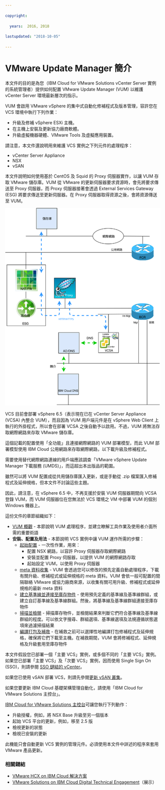 ```yaml
---

copyright:

  years:  2016, 2018

lastupdated: "2018-10-05"

---
```


# VMware Update Manager 簡介

本文件的目的是為您（IBM Cloud for VMware Solutions vCenter Server 實例的系統管理者）提供如何配置 VMware Update Manager (VUM) 以維護 vCenter Server 環境最新層次的指示。

VUM 會啟用 VMware vSphere 的集中式自動化修補程式及版本管理，容許您在 VCS 環境中執行下列作業：
* 升級及修補 vSphere ESXi 主機。
* 在主機上安裝及更新協力廠商軟體。
* 升級虛擬機器硬體、VMware Tools 及虛擬應用裝置。

請注意，本文件還說明用來維護 VCS 實例之下列元件的處理程序：
* vCenter Server Appliance        
* NSX            
* vSAN

本文件說明如何使用基於 CentOS 及 Squid 的 Proxy 伺服器實作，以讓 VUM 存取 VMware 儲存庫。VUM 從 VMware 的更新伺服器要求資源時，會先將要求傳送至 Proxy 伺服器，而 Proxy 伺服器接著會透過 External Services Gateway (ESG) 將要求傳送至更新伺服器。在 Proxy 伺服器取得資源之後，會將資源傳送至 VUM。

![總覽圖](vum-vcsproxy.svg)

VCS 目前會部署 vSphere 6.5（表示現在已在 vCenter Server Appliance (VCSA) 內整合 VUM），而且因為 VUM 用戶端元件是在 vSphere Web Client 上執行的外掛程式，所以會在部署 VCSA 之後自動予以啟用。不過，VUM 將無法存取網際網路來存取 VMware 儲存庫。

這個記載的配置使用「全功能」且連接網際網路的 VUM 部署模型，而此 VUM 部署模型使用 IBM Cloud 公用網路來存取網際網路，以下載升級及修補程式。

需要使用替代網際網路連線的用戶端應該調查「VMware vSphere Update Manager 下載服務 (UMDS)」，而這超出本出版品的範圍。

雖然可以將 VUM 配置成從共用儲存庫匯入更新，或是手動從 .zip 檔案匯入修補程式及延伸規格，但本文件不討論這些主題。

因此，請注意，在 vSphere 6.5 中，不再支援於安裝 VUM 伺服器期間向 VCSA 登錄 VUM，而 VUM 伺服器位在您無法於 VCS 環境之 VM 中部署 VUM 的個別 Windows 機器上。

這份文件的章節組織如下：
* [VUM 概觀](vum-overview.html) - 本節說明 VUM 處理程序，並建立瞭解工具作業及使用者介面所需的重要術語
* **安裝、配置及用法** - 本節說明 VCS 實例中讓 VUM 運作所需的步驟：
  - [起始配置](vum-init-config.html) - 一次性作業，用來：
      - 配置 NSX 網路，以容許 Proxy 伺服器存取網際網路
      - 安裝並配置 Proxy 伺服器，以提供 VUM 的網際網路存取
      - 起始設定 VUM，以使用 Proxy 伺服器
  - [meta 資料收集](vum-metadata.html) - VUM 會透過您可以修改的預先定義自動處理程序，下載有關升級、修補程式或延伸規格的 meta 資料。VUM 會依一般可配置的間隔聯絡 VMware 或協力廠商來源，以收集有關可用升級、修補程式或延伸規格的最新 meta 資料
  - [建立基準線並連接至庫存物件](vum-baselines.html) - 使用預先定義的基準線及基準線群組，或建立自訂基準線及基準線群組。然後，將基準線及基準線群組連接至庫存物件
  - [掃描並檢閱](vum-scanning.html) - 掃描庫存物件，並檢閱結果來判斷它們符合基準線及基準線群組的程度。可以依文字搜尋、群組選項、基準線選項及法規遵循狀態選項來過濾掃描結果
  - [編譯打包及補救](vum-staging.html) - 在補救之前可以選擇性地編譯打包修補程式及延伸規格，確保將它們下載至主機。在補救期間，VUM 會將修補程式、延伸規格及升級套用至庫存物件

本文件假設您已部署一個「主要 VCS」實例，或多個不同的「主要 VCS」實例。如果您已部署「主要 VCS」及「次要 VCS」實例，因而使用 Single Sign On (SSO)，則請參閱 [SSO 鏈結的 vCenter](vum-updating-vcsa.html)。

如果您已使用 vSAN 部署 VCS，則請先參閱[更新 vSAN 叢集](vum-updating-vsan.html)。

如果您要更新 IBM Cloud 基礎架構管理自動化，請使用「IBM Cloud for VMware Solutions 主控台」。

[IBM Cloud for VMware Solutions 主控台](https://console.bluemix.net/infrastructure/vmware-solutions/console)可讓您執行下列動作：
*	升級授權，例如，將 NSX Base 升級至另一個版本
*	起始 VCS 平台的更新，例如，移至 2.5 版
*	檢視更新的狀態
*	檢視已安裝的更新

此機能只會自動更新 VCS 實例的管理元件。必須使用本文件中詳述的程序來套用 VMware 產品更新。

### 相關鏈結

* [VMware HCX on IBM Cloud 解決方案](https://www.ibm.com/cloud/garage/files/HCX_Architecture_Design.pdf)
* [VMware Solutions on IBM Cloud Digital Technical Engagement](https://ibm-dte.mybluemix.net/ibm-vmware)（展示）
